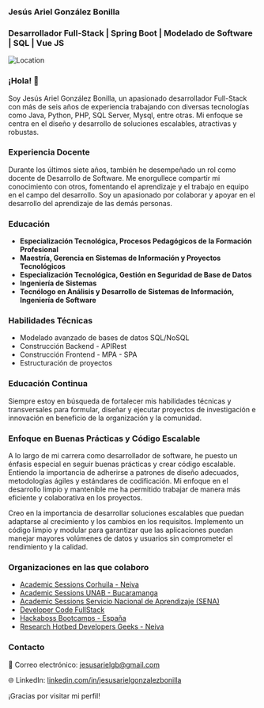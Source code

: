 ### Jesús Ariel González Bonilla
### Desarrollador Full-Stack | Spring Boot | Modelado de Software | SQL | Vue JS

![Location](https://img.shields.io/badge/Location-Neiva,%20Huila,%20Colombia-blue)

### ¡Hola! 👋

Soy Jesús Ariel González Bonilla, un apasionado desarrollador Full-Stack con más de seis años de experiencia trabajando con diversas tecnologías como Java, Python, PHP, SQL Server, Mysql, entre otras. Mi enfoque se centra en el diseño y desarrollo de soluciones escalables, atractivas y robustas.

### Experiencia Docente

Durante los últimos siete años, también he desempeñado un rol como docente de Desarrollo de Software. Me enorgullece compartir mi conocimiento con otros, fomentando el aprendizaje y el trabajo en equipo en el campo del desarrollo. Soy un apasionado por colaborar y apoyar en el desarrollo del aprendizaje de las demás personas.

### Educación

- **Especialización Tecnológica, Procesos Pedagógicos de la Formación Profesional**
- **Maestría, Gerencia en Sistemas de Información y Proyectos Tecnológicos**
- **Especialización Tecnológica, Gestión en Seguridad de Base de Datos**
- **Ingeniería de Sistemas**
- **Tecnólogo en Análisis y Desarrollo de Sistemas de Información, Ingeniería de Software**

### Habilidades Técnicas

- Modelado avanzado de bases de datos SQL/NoSQL
- Construcción Backend - APIRest
- Construcción Frontend - MPA - SPA
- Estructuración de proyectos

### Educación Continua

Siempre estoy en búsqueda de fortalecer mis habilidades técnicas y transversales para formular, diseñar y ejecutar proyectos de investigación e innovación en beneficio de la organización y la comunidad.

### Enfoque en Buenas Prácticas y Código Escalable

A lo largo de mi carrera como desarrollador de software, he puesto un énfasis especial en seguir buenas prácticas y crear código escalable. Entiendo la importancia de adherirse a patrones de diseño adecuados, metodologías ágiles y estándares de codificación. Mi enfoque en el desarrollo limpio y mantenible me ha permitido trabajar de manera más eficiente y colaborativa en los proyectos.

Creo en la importancia de desarrollar soluciones escalables que puedan adaptarse al crecimiento y los cambios en los requisitos. Implemento un código limpio y modular para garantizar que las aplicaciones puedan manejar mayores volúmenes de datos y usuarios sin comprometer el rendimiento y la calidad.

### Organizaciones en las que colaboro

- [Academic Sessions Corhuila - Neiva](https://github.com/code-corhuila)
- [Academic Sessions UNAB - Bucaramanga](https://github.com/UNAB)
- [Academic Sessions Servicio Nacional de Aprendizaje (SENA)](https://github.com/ServicioNacionalAprendizaje)
- [Developer Code FullStack](https://github.com/DeveloperCode-FullStack)
- [Hackaboss Bootcamps - España](https://github.com/hackaboss-bootcamps)
- [Research Hotbed Developers Geeks - Neiva](https://github.com/developers-geeks)


### Contacto

📧 Correo electrónico: [jesusarielgb@gmail.com](mailto:jesusarielgb@gmail.com)

🌐 LinkedIn: [linkedin.com/in/jesusarielgonzalezbonilla](https://www.linkedin.com/in/jesusarielgonzalezbonilla)

¡Gracias por visitar mi perfil! 
